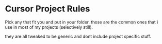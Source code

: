 # Cursor Project Rules

Pick any that fit you and put in your folder. those are the common ones that i use in most of my projects (selectively still).

they are all tweaked to be generic and dont include project specific stuff.